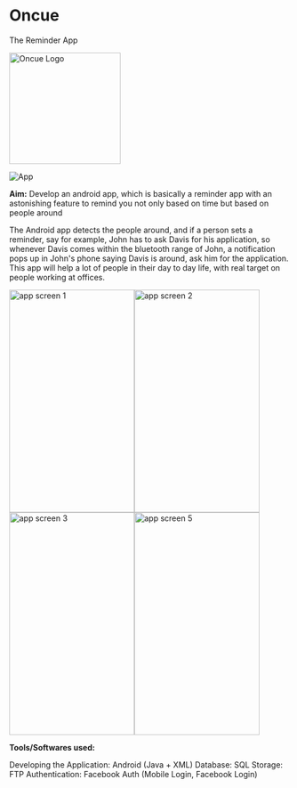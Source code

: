 # Oncue
The Reminder App

<img src="https://user-images.githubusercontent.com/29853549/119227110-f8f82f80-bb29-11eb-8add-21c175e4e0ec.png" alt="Oncue Logo" width="200" height="200"/>

![App](https://user-images.githubusercontent.com/29853549/119227169-42e11580-bb2a-11eb-9bfe-cb34f9945404.png)

**Aim:** Develop an android app, which is basically a reminder app with an astonishing feature to remind you not only based on time but based on people around

The Android app detects the people around, and if a person sets a reminder, say for example,
John has to ask Davis for his application, so whenever Davis comes within the bluetooth range of John, a notification pops up in John's phone saying Davis is around, ask him for the application.
This app will help a lot of people in their day to day life, with real target on people working at offices.

<img src="https://user-images.githubusercontent.com/29853549/119227193-61dfa780-bb2a-11eb-873d-e8ef85bff714.png" alt="app screen 1" width="225" height="400"/><img src="https://user-images.githubusercontent.com/29853549/119227211-72901d80-bb2a-11eb-92bd-45cf17ce189f.png" alt="app screen 2" width="225" height="400"/><img src="https://user-images.githubusercontent.com/29853549/119227227-820f6680-bb2a-11eb-83dc-3660106e49b8.png" alt="app screen 3" width="225" height="400"/><img src="https://user-images.githubusercontent.com/29853549/119227270-a53a1600-bb2a-11eb-9721-7b1539b8b65d.png" alt="app screen 5" width="225" height="400"/>

**Tools/Softwares used:**

Developing the Application: Android (Java + XML)
Database: SQL
Storage: FTP
Authentication: Facebook Auth (Mobile Login, Facebook Login)
